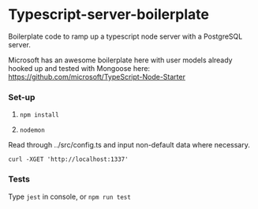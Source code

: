 # Typescript-server-boilerplate

Boilerplate code to ramp up a typescript node server with a PostgreSQL server. 

Microsoft has an awesome boilerplate here with user models already hooked up and tested with Mongoose here: https://github.com/microsoft/TypeScript-Node-Starter

### Set-up

1. ```npm install```

2. ```nodemon```

 Read through ../src/config.ts
and input non-default data where necessary.

```curl -XGET 'http://localhost:1337'``` 

### Tests

Type ```jest``` in console, or ```npm run test```
